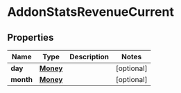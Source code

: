 # AddonStatsRevenueCurrent

## Properties
Name | Type | Description | Notes
------------ | ------------- | ------------- | -------------
**day** | [**Money**](Money.md) |  |  [optional]
**month** | [**Money**](Money.md) |  |  [optional]
